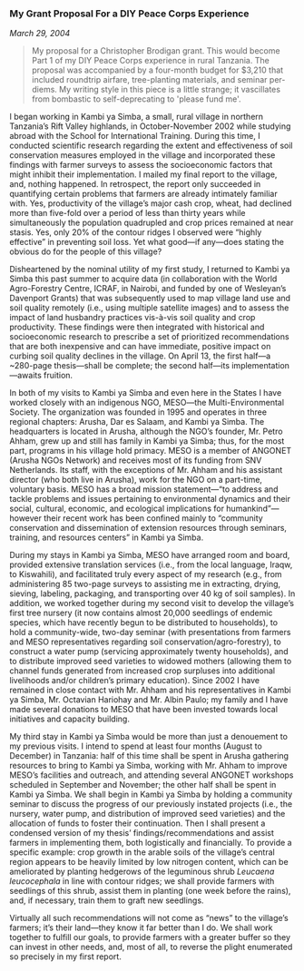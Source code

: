 ### My Grant Proposal For a DIY Peace Corps Experience

*March 29, 2004*

> My proposal for a Christopher Brodigan grant. This would become Part 1 of my DIY Peace Corps experience in rural Tanzania. The proposal was accompanied by a four-month budget for $3,210 that included roundtrip airfare, tree-planting materials, and seminar per-diems. My writing style in this piece is a little strange; it vascillates from bombastic to self-deprecating to 'please fund me'.

I began working in Kambi ya Simba, a small, rural village in northern Tanzania’s Rift Valley highlands, in October-November 2002 while studying abroad with the School for International Training. During this time, I conducted scientific research regarding the extent and effectiveness of soil conservation measures employed in the village and incorporated these findings with farmer surveys to assess the socioeconomic factors that might inhibit their implementation. I mailed my final report to the village, and, nothing happened. In retrospect, the report only succeeded in quantifying certain problems that farmers are already intimately familiar with. Yes, productivity of the village’s major cash crop, wheat, had declined more than five-fold over a period of less than thirty years while simultaneously the population quadrupled and crop prices remained at near stasis. Yes, only 20% of the contour ridges I observed were “highly effective” in preventing soil loss. Yet what good—if any—does stating the obvious do for the people of this village?

Disheartened by the nominal utility of my first study, I returned to Kambi ya Simba this past summer to acquire data (in collaboration with the World Agro-Forestry Centre, ICRAF, in Nairobi, and funded by one of Wesleyan’s Davenport Grants) that was subsequently used to map village land use and soil quality remotely (i.e., using multiple satellite images) and to assess the impact of land husbandry practices vis-à-vis soil quality and crop productivity. These findings were then integrated with historical and socioeconomic research to prescribe a set of prioritized recommendations that are both inexpensive and can have immediate, positive impact on curbing soil quality declines in the village. On April 13, the first half—a ~280-page thesis—shall be complete; the second half—its implementation—awaits fruition.

In both of my visits to Kambi ya Simba and even here in the States I have worked closely with an indigenous NGO, MESO—the Multi-Environmental Society. The organization was founded in 1995 and operates in three regional chapters: Arusha, Dar es Salaam, and Kambi ya Simba. The headquarters is located in Arusha, although the NGO’s founder, Mr. Petro Ahham, grew up and still has family in Kambi ya Simba; thus, for the most part, programs in his village hold primacy. MESO is a member of ANGONET (Arusha NGOs Network) and receives most of its funding from SNV Netherlands. Its staff, with the exceptions of Mr. Ahham and his assistant director (who both live in Arusha), work for the NGO on a part-time, voluntary basis. MESO has a broad mission statement—“to address and tackle problems and issues pertaining to environmental dynamics and their social, cultural, economic, and ecological implications for humankind”—however their recent work has been confined mainly to “community conservation and dissemination of extension resources through seminars, training, and resources centers” in Kambi ya Simba.

During my stays in Kambi ya Simba, MESO have arranged room and board, provided extensive translation services (i.e., from the local language, Iraqw, to Kiswahili), and facilitated truly every aspect of my research (e.g., from administering 85 two-page surveys to assisting me in extracting, drying, sieving, labeling, packaging, and transporting over 40 kg of soil samples). In addition, we worked together during my second visit to develop the village’s first tree nursery (it now contains almost 20,000 seedlings of endemic species, which have recently begun to be distributed to households), to hold a community-wide, two-day seminar (with presentations from farmers and MESO representatives regarding soil conservation/agro-forestry), to construct a water pump (servicing approximately twenty households), and to distribute improved seed varieties to widowed mothers (allowing them to channel funds generated from increased crop surpluses into additional livelihoods and/or children’s primary education). Since 2002 I have remained in close contact with Mr. Ahham and his representatives in Kambi ya Simba, Mr. Octavian Hariohay and Mr. Albin Paulo; my family and I have made several donations to MESO that have been invested towards local initiatives and capacity building.

My third stay in Kambi ya Simba would be more than just a denouement to my previous visits. I intend to spend at least four months (August to December) in Tanzania: half of this time shall be spent in Arusha gathering resources to bring to Kambi ya Simba, working with Mr. Ahham to improve MESO’s facilities and outreach, and attending several ANGONET workshops scheduled in September and November; the other half shall be spent in Kambi ya Simba. We shall begin in Kambi ya Simba by holding a community seminar to discuss the progress of our previously instated projects (i.e., the nursery, water pump, and distribution of improved seed varieties) and the allocation of funds to foster their continuation. Then I shall present a condensed version of my thesis’ findings/recommendations and assist farmers in implementing them, both logistically and financially. To provide a specific example: crop growth in the arable soils of the village’s central region appears to be heavily limited by low nitrogen content, which can be ameliorated by planting hedgerows of the leguminous shrub *Leucaena leucocephala* in line with contour ridges; we shall provide farmers with seedlings of this shrub, assist them in planting (one week before the rains), and, if necessary, train them to graft new seedlings.

Virtually all such recommendations will not come as “news” to the village’s farmers; it’s their land—they know it far better than I do. We shall work together to fulfill our goals, to provide farmers with a greater buffer so they can invest in other needs, and, most of all, to reverse the plight enumerated so precisely in my first report.